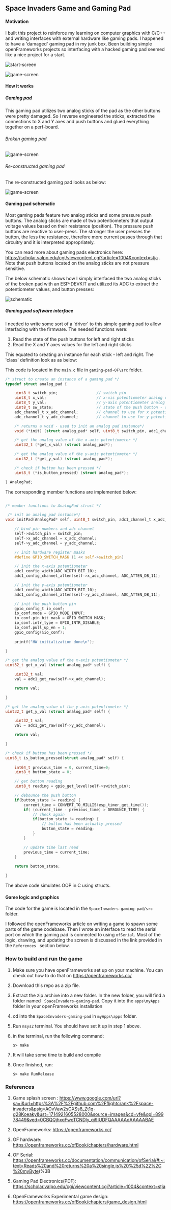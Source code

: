 ## Space Invaders Game and Gaming Pad

#### Motivation 

I built this project to reinforce my learning on computer graphics with C/C++ and writing interfaces with external hardware like gaming pads. I happened to have a 'damaged' gaming pad in my junk box. Been building simple openFrameworks projects so interfacing with a hacked gaming pad seemed like a nice project for a start.

![start-screen](./img/start-screen.png)

![game-screen](./img/game-screen.png)

#### How it works

##### Gaming pad 

This gaming pad utilizes two analog sticks of the pad as the other buttons were pretty damaged. So I reverse engineered the sticks, extracted the connections to X and Y axes and push buttons and glued everything together on a perf-board. 

###### Broken gaming pad

![game-screen](./img/broken.jpg)



###### Re-constructed gaming pad

The re-constructed gaming pad looks as below: 

![game-screen](./img/gaming-pad.jpg)



#### Gaming pad schematic

Most gaming pads feature two analog sticks and some pressure push buttons. The analog sticks are made of two potentiometers that output  voltage values based on their resistance (position). The pressure push buttons are reactive to user-press. The stronger the user presses the button, the less the resistance, therefore more current passes through that circuitry and it is interpreted appropriately.

You can read more about gaming pads electronics here: https://scholar.valpo.edu/cgi/viewcontent.cgi?article=1004&context=stja . Note that push buttons located on the analog sticks are not pressure sensitive.

The below schematic shows how I simply interfaced the two analog sticks of the broken pad with an ESP-DEVKIT and utilized its ADC to extract the potentiometer values, and button presses: 

![schematic](./img/schematic.png)



##### Gaming pad software interface 

I needed to write some sort of a 'driver' to this simple gaming pad to allow interfacing with the firmware. The needed functions were:

1. Read the state of the push buttons for left and right sticks
2. Read the X and Y axes values for the left and right sticks

This equated to creating an instance for each stick - left and right. The 'class' definition look as as below:

This code is located in the ```main.c``` file in ```gaming-pad-OF\src``` folder.

```C
/* struct to create an instance of a gaming pad */
typedef struct analog_pad {

    uint8_t switch_pin;                 // switch pin
    uint8_t x_val;                      // x-xis potentiometer analog value
    uint8_t y_val;                      // y-axis potentiometer analog value
    uint8_t sw_state;                   // state of the push button - whether presed or not
    adc_channel_t x_adc_channel;        // channel to use for x potentiometer
    adc_channel_t y_adc_channel;        // channel to use for y potentiometer

    /* returns a void - used to init an analog pad instance*/
    void (*init) (struct analog_pad* self, uint8_t switch_pin, adc1_channel_t x_adc_channel, adc_channel_t y_adc_channel); 

    /* get the analog value of the x-axis potentiometer */
    uint32_t (*get_x_val) (struct analog_pad*);        

    /* get the analog value of the y-axis potentiometer */
    uint32_t (*get_y_val) (struct analog_pad*); 

    /* check if button has been pressed */
    uint8_t (*is_button_pressed) (struct analog_pad*);

} AnalogPad;
```

The corresponding member functions are implemented below:

```c

/* member functions to AnalogPad struct */

 /* init an analog pad instance*/
void initPad(AnalogPad* self, uint8_t switch_pin, adc1_channel_t x_adc_channel, adc_channel_t y_adc_channel) {

    // bind pin numbers and adc channel
    self->switch_pin = switch_pin;
    self->x_adc_channel = x_adc_channel;
    self->y_adc_channel = y_adc_channel;

    // init hardware register masks
    #define GPIO_SWITCH_MASK (1 << self->switch_pin)

    // init the x-axis potentiometer
    adc1_config_width(ADC_WIDTH_BIT_10);
    adc1_config_channel_atten(self->x_adc_channel, ADC_ATTEN_DB_11);

    // init the y-axis potentiometer
    adc1_config_width(ADC_WIDTH_BIT_10);
    adc1_config_channel_atten(self->y_adc_channel, ADC_ATTEN_DB_11);

    // init the push button pin
    gpio_config_t io_conf;
    io_conf.mode = GPIO_MODE_INPUT;
    io_conf.pin_bit_mask = GPIO_SWITCH_MASK;
    io_conf.intr_type = GPIO_INTR_DISABLE;
    io_conf.pull_up_en = 1;
    gpio_config(&io_conf);
    
    printf("HW initialization done\n");

}

/* get the analog value of the x-axis potentiometer */
uint32_t get_x_val (struct analog_pad* self) {

    uint32_t val;
    val = adc1_get_raw(self->x_adc_channel);

    return val;

}

/* get the analog value of the y-axis potentiometer */
uint32_t get_y_val (struct analog_pad* self) {

    uint32_t val;
    val = adc1_get_raw(self->y_adc_channel);

    return val;

}

/* check if button has been pressed */
uint8_t is_button_pressed(struct analog_pad* self) {
    
    int64_t previous_time = 0, current_time=0;
    uint8_t button_state = 0;

    // get button reading
    uint8_t reading = gpio_get_level(self->switch_pin);

    // debounce the push button
    if(button_state != reading) {
        current_time = CONVERT_TO_MILLIS(esp_timer_get_time());
        if( (current_time - previous_time) > DEBOUNCE_TIME) {
            // check again
            if(button_state != reading) {
                // button has been actually pressed
                button_state = reading;
            }
        }

        // update time last read
        previous_time = current_time;
    }
    
    return button_state;

}
```

The above code simulates OOP in C using structs.



#### Game logic and graphics

The code for the game is located in the ```SpaceInvaders-gaming-pad/src``` folder.

I followed the openFrameworks article on writing a game to spawn some parts of the game codebase. Then I wrote an interface to read the serial port on which the gaming pad is connected to using ```ofSerial```. Most of the logic, drawing, and updating the screen is discussed in the link provided in the ```References ``` section below.

### How to build and run the game 



1. Make sure you have openFrameworks  set up on your machine. You can check out how to do that on https://openframeworks.cc/

2. Download this repo as a zip file.

3. Extract the zip archive into a new folder. In the new folder, you will find a folder named ``` SpaceInvaders-gaming-pad```. Copy it into the ```apps\myApps``` folder in your openFrameworks installation

4. cd into the ```SpaceInvaders-gaming-pad``` in ```myApps\apps``` folder.

5. Run ```msys2``` terminal. You should have set it up in step 1 above. 

6. in the terminal, run the following command:

   ```$> make```

7. It will take some time to build and compile

8. Once finished, run:

   ```$> make RunRelease```

   

### References

1. Game splash screen : https://www.google.com/url?sa=i&url=https%3A%2F%2Fgithub.com%2Fflightcrank%2Fspace-invaders&psig=AOvVaw2sGXSs8_Zt1q-g28Koeaky&ust=1714921605528000&source=images&cd=vfe&opi=89978449&ved=0CBQQjhxqFwoTCNDly_qi9IUDFQAAAAAdAAAAABAE

2. OpenFrameworks: https://openframeworks.cc/

3. OF hardware: https://openframeworks.cc/ofBook/chapters/hardware.html

4. OF Serial: https://openframeworks.cc/documentation/communication/ofSerial/#:~:text=Reads%20and%20returns%20a%20single,is%20%25d%22%2C%20myByte)%3B

5. Gaming Pad Electronics(PDF): https://scholar.valpo.edu/cgi/viewcontent.cgi?article=1004&context=stja

6. OpenFrameworks Experimental game design: https://openframeworks.cc/ofBook/chapters/game_design.html

   